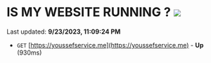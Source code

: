 # IS MY WEBSITE RUNNING ? [![](https://img.shields.io/static/v1?label=Sponsor&message=%E2%9D%A4&logo=GitHub&color=%23fe8e86)](https://github.com/sponsors/<username>)

Last updated: **9/23/2023, 11:09:24 PM**

- `GET` [https://youssefservice.me](https://youssefservice.me) - **Up** (930ms)
